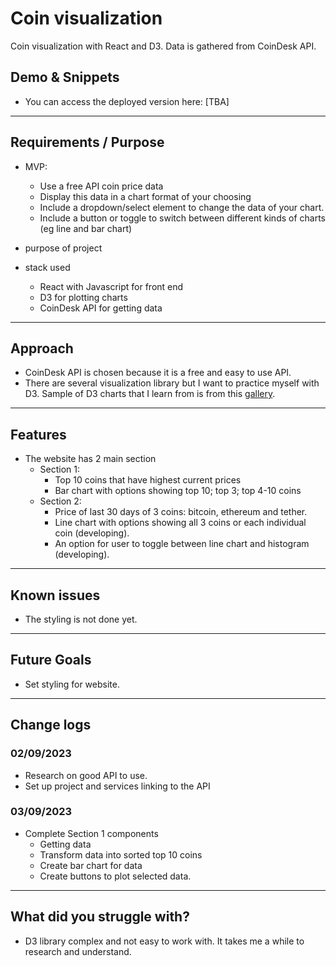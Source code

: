 # Coin visualization

Coin visualization with React and D3. Data is gathered from CoinDesk API.

## Demo & Snippets

- You can access the deployed version here: [TBA]

---

## Requirements / Purpose

- MVP:

  - Use a free API coin price data
  - Display this data in a chart format of your choosing
  - Include a dropdown/select element to change the data of your chart.
  - Include a button or toggle to switch between different kinds of charts (eg line and bar chart)

- purpose of project
- stack used
  - React with Javascript for front end
  - D3 for plotting charts
  - CoinDesk API for getting data

---

## Approach

- CoinDesk API is chosen because it is a free and easy to use API.
- There are several visualization library but I want to practice myself with D3. Sample of D3 charts that I learn from is from this [gallery](https://d3-graph-gallery.com/index.html).

---

## Features

- The website has 2 main section
  - Section 1:
    - Top 10 coins that have highest current prices
    - Bar chart with options showing top 10; top 3; top 4-10 coins
  - Section 2:
    - Price of last 30 days of 3 coins: bitcoin, ethereum and tether.
    - Line chart with options showing all 3 coins or each individual coin (developing).
    - An option for user to toggle between line chart and histogram (developing).

---

## Known issues

- The styling is not done yet.

---

## Future Goals

- Set styling for website.

---

## Change logs

### 02/09/2023

- Research on good API to use.
- Set up project and services linking to the API

### 03/09/2023

- Complete Section 1 components
  - Getting data
  - Transform data into sorted top 10 coins
  - Create bar chart for data
  - Create buttons to plot selected data.

---

## What did you struggle with?

- D3 library complex and not easy to work with. It takes me a while to research and understand.
